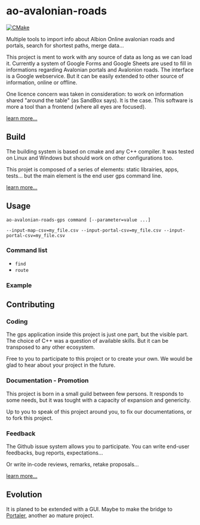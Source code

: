 # ao-avalonian-roads

[![CMake](https://github.com/Tyrben/ao-avalonian-roads/workflows/CMake/badge.svg)](https://github.com/Tyrben/ao-avalonian-roads/actions)

Multiple tools to import info about Albion Online avalonian roads and portals, search for shortest paths, merge data...

This project is ment to work with any source of data as long as we can load it. Currently a system of Google Forms and Google Sheets are used to fill in informations regarding Avalonian portals and Avalonion roads. The interface is a Google webservice. But it can be easily extended to other source of information, online or offline.

One licence concern was taken in consideration: to work on information shared "around the table" (as SandBox says). It is the case. This software is more a tool than a frontend (where all eyes are focused).

[learn more...]()

## Build
The building system is based on cmake and any C++ compiler. It was tested on Linux and Windows but should work on other configurations too.

This projet is composed of a series of elements: static librairies, apps, tests... but the main element is the end user gps command line.

[learn more...]()

## Usage

    ao-avalonian-roads-gps command [--parameter=value ...]

    --input-map-csv=my_file.csv --input-portal-csv=my_file.csv --input-portal-csv=my_file.csv

### Command list

* `find`
* `route`

### Example

## Contributing

### Coding
The gps application inside this project is just one part, but the visible part. The choice of C++ was a question of available skills. But it can be transposed to any other ecosystem.

Free to you to participate to this project or to create your own. We would be glad to hear about your project in the future.

### Documentation - Promotion
This project is born in a small guild between few persons. It responds to some needs, but it was tought with a capacity of expansion and genericity.

Up to you to speak of this project around you, to fix our documentations, or to fork this project.

### Feedback
The Github issue system allows you to participate. You can write end-user feedbacks, bug reports, expectations...

Or write in-code reviews, remarks, retake proposals...

[learn more...](docs/CONTRIBUTING.md)

## Evolution
It is planed to be extended with a GUI. Maybe to make the bridge to [Portaler](https://github.com/Portaler-Zone/portaler-core), another ao mature project.
